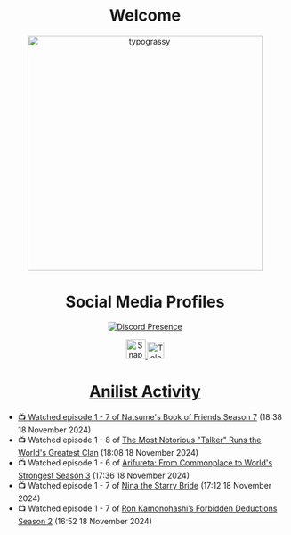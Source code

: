 <div align="center">

# Welcome
<a href="https://github.com/kawarimidoll/typograssy">
    <img alt="typograssy" src="https://typograssy.deno.dev/api?text=%E3%82%88%E3%81%86%E3%81%93%E3%81%9D%E3%81%BF%E3%81%AA%E3%81%95%E3%82%93%20-%20Sheby--&&l0=none&l1=82d9d0&l2=027353&l3=038c4c&l4=01402e&bg=none&frame=none&speed=100&comment=" width="421.99">
</a>

</div>

<div align="center">

# Social Media Profiles

[![Discord Presence](https://lanyard.cnrad.dev/api/612532963938271232)](https://discord.com/users/612532963938271232)


<a href="https://www.snapchat.com/add/a.sheby" title="Snapchat Profile">
    <img src="https://www.freepnglogos.com/uploads/snapchat-logo-png-0.png" width="35" alt="Snapchat Logo" />


<a href="https://t.me/ASheby" title="Telegram Profile">
    <img src="https://www.freepnglogos.com/uploads/telegram-logo-png-0.png" width="30" alt="Telegram Logo" />


</div>

<div align="center">

# Anilist Activity

</div>

<!-- ANILIST_ACTIVITY:start -->

-   📺 Watched episode 1 - 7 of [Natsume's Book of Friends Season 7](https://anilist.co/anime/166611) (18:38 18 November 2024)
-   📺 Watched episode 1 - 8 of [The Most Notorious "Talker" Runs the World's Greatest Clan](https://anilist.co/anime/177104) (18:08 18 November 2024)
-   📺 Watched episode 1 - 6 of [Arifureta: From Commonplace to World's Strongest Season 3](https://anilist.co/anime/154473) (17:36 18 November 2024)
-   📺 Watched episode 1 - 7 of [Nina the Starry Bride](https://anilist.co/anime/171038) (17:12 18 November 2024)
-   📺 Watched episode 1 - 7 of [Ron Kamonohashi’s Forbidden Deductions Season 2](https://anilist.co/anime/172355) (16:52 18 November 2024)

<!-- ANILIST_ACTIVITY:end -->
